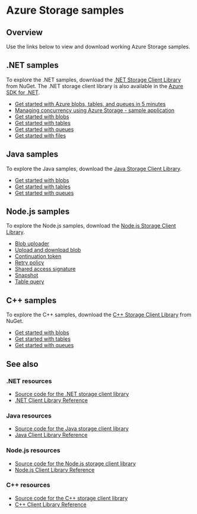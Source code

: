 <properties
   pageTitle="Azure Storage samples | Windows Azure"
   description="View, download, and try samples for Azure Storage. Discover getting started samples for blobs, queues, tables, and files, using the .NET, Java, Node.js, and C++ storage client libraries."
   services="storage"
   documentationCenter="na"
   authors="tamram"
   manager="na"
   editor="na" />
<tags
	ms.service="storage"
	ms.date="09/01/2015"
	wacn.date=""/>

# Azure Storage samples

## Overview
Use the links below to view and download working Azure Storage samples.

## .NET samples

To explore the .NET samples, download the [.NET Storage Client Library](https://www.nuget.org/packages/WindowsAzure.Storage/) from NuGet. The .NET storage client library is also available in the [Azure SDK for .NET](/downloads/).

* [Get started with Azure blobs, tables, and queues in 5 minutes](/documentation/articles/storage-getting-started-guide)
* [Managing concurrency using Azure Storage - sample application](https://code.msdn.microsoft.com/Managing-Concurrency-using-56018114)
* [Get started with blobs](https://github.com/Azure/azure-storage-net/tree/master/Samples/GettingStarted/VisualStudioQuickStarts/DataBlobStorage)
* [Get started with tables](https://github.com/Azure/azure-storage-net/tree/master/Samples/GettingStarted/VisualStudioQuickStarts/DataTableStorage)
* [Get started with queues](https://github.com/Azure/azure-storage-net/tree/master/Samples/GettingStarted/VisualStudioQuickStarts/DataStorageQueue)
* [Get started with files](https://github.com/Azure/azure-storage-net/tree/master/Samples/GettingStarted/VisualStudioQuickStarts/DataTableStorage)

## Java samples

To explore the Java samples, download the [Java Storage Client Library](https://github.com/azure/azure-storage-java).

* [Get started with blobs](https://github.com/Azure/azure-storage-java/tree/master/microsoft-azure-storage-samples/src/com/microsoft/azure/storage/blob/gettingstarted)
* [Get started with tables](https://github.com/Azure/azure-storage-java/tree/master/microsoft-azure-storage-samples/src/com/microsoft/azure/storage/table/gettingtstarted)
* [Get started with queues](https://github.com/Azure/azure-storage-java/tree/master/microsoft-azure-storage-samples/src/com/microsoft/azure/storage/queue/gettingstarted)

## Node.js samples

To explore the Node.js samples, download the [Node.js Storage Client Library](https://github.com/Azure/azure-storage-node).

* [Blob uploader](https://github.com/Azure/azure-storage-node/tree/master/examples/blobuploader)
* [Upload and download blob](https://github.com/Azure/azure-storage-node/blob/master/examples/samples/blobuploaddownloadsample.js)
* [Continuation token](https://github.com/Azure/azure-storage-node/blob/master/examples/samples/continuationsample.js)
* [Retry policy](https://github.com/Azure/azure-storage-node/blob/master/examples/samples/retrypolicysample.js)
* [Shared access signature](https://github.com/Azure/azure-storage-node/blob/master/examples/samples/sassample.js)
* [Snapshot](https://github.com/Azure/azure-storage-node/blob/master/examples/samples/snapshotsample.js)
* [Table query](https://github.com/Azure/azure-storage-node/blob/master/examples/samples/tablequerysample.js)

## C++ samples

To explore the C++ samples, download the [C++ Storage Client Library](https://www.nuget.org/packages/wastorage/) from NuGet.

* [Get started with blobs](https://github.com/Azure/azure-storage-cpp/tree/master/Microsoft.WindowsAzure.Storage/samples/BlobsGettingStarted)
* [Get started with tables](https://github.com/Azure/azure-storage-cpp/tree/master/Microsoft.WindowsAzure.Storage/samples/TablesGettingStarted)
* [Get started with queues](https://github.com/Azure/azure-storage-cpp/tree/master/Microsoft.WindowsAzure.Storage/samples/QueuesGettingStarted)

## See also

### .NET resources

- [Source code for the .NET storage client library](https://github.com/Azure/azure-storage-net)
- [.NET Client Library Reference](https://msdn.microsoft.com/zh-cn/library/azure/dn261237.aspx)

### Java resources

- [Source code for the Java storage client library](https://github.com/azure/azure-storage-java)
- [Java Client Library Reference](http://azure.github.io/azure-storage-java/)

### Node.js resources

- [Source code for the Node.js storage client library](https://github.com/Azure/azure-storage-node)
- [Node.js Client Library Reference](http://dl.windowsazure.com/nodestoragedocs/index.html)

### C++ resources

- [Source code for the C++ storage client library](https://github.com/Azure/azure-storage-cpp)
- [C++ Client Library Reference](http://azure.github.io/azure-storage-cpp/)

